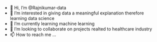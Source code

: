 - 👋 Hi, I’m @Rajnikumar-data
- 👀 I’m interested in giving data a meaningful explanation therefore learning data science
- 🌱 I’m currently learning machine learning
- 💞️ I’m looking to collaborate on projects realted to healthcare industry
- 📫 How to reach me ...

<!---
Rajnikumar-data/Rajnikumar-data is a ✨ special ✨ repository because its `README.md` (this file) appears on your GitHub profile.
You can click the Preview link to take a look at your changes.
--->
